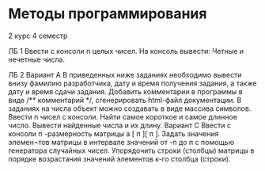 # Методы программирования 
2 курс 4 семестр 

ЛБ 1 
Ввести с консоли n целых чисел. 
На консоль вывести: Четные и нечетные числа.

ЛБ 2
Вариант A
В приведенных ниже заданиях необходимо вывести внизу фамилию разработчика, дату и время получения задания, а также дату и время сдачи задания. Добавить комментарии в программы в виде /** комментарий */, сгенерировать html-файл документации. В заданиях на числа объект можно создавать в виде массива символов.
Ввести n чисел с консоли.
Найти самое короткое и самое длинное число. Вывести найденные числа и их длину.
Вариант С
Ввести с консоли п -размерность матрицы а [ п ][ п ]. Задать значения элемен¬тов матрицы в интервале значений от -п до п с помощью генератора случайных чисел.
Упорядочить строки (столбцы) матрицы в порядке возрастания значений элементов к-го столбца (строки).
